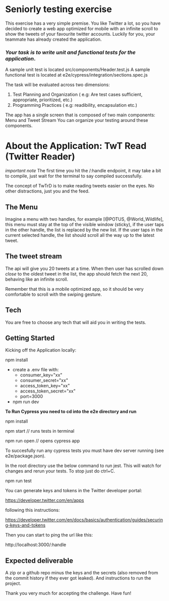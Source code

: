 # Seniorly testing exercise

This exercise has a very simple premise. You like Twitter a lot, so you have
decided to create a web app optimized for mobile with an infinite scroll to show
the tweets of your favourite twitter accounts. Luckily for you, your teammate has already created the application.

### _Your task is to write unit and functional tests for the application_.

A sample unit test is located src/components/Header.test.js
A sample functional test is located at e2e/cypress/integration/sections.spec.js

The task will be evaluated across two dimensions:
1. Test Planning and Organization ( e.g: Are test cases sufficient, appropriate, prioritized, etc.)
2. Programming Practices ( e.g: readibility, encapsulation etc.)

The app has a single screen that is composed of two main components: Menu and Tweet Stream
You can organize your testing around these components.

# About the Application: TwT Read (Twitter Reader)

_important note_ The first time you hit the /:handle endpoint, it may take a bit to compile, just wait for the terminal to say compiled successfully.

The concept of TwTrD is to make reading tweets easier on the eyes. No other distractions, just you and the feed.

## The Menu

Imagine a menu with two handles, for example [@POTUS, @World_Wildlife], this
menu must stay at the top of the visible window (sticky), if the user taps in
the other handle, the list is replaced by the new list. If the user taps in the
current selected handle, the list should scroll all the way up to the latest
tweet.

## The tweet stream

The api will give you 20 tweets at a time. When then user has scrolled down
_close_ to the oldest tweet in the list, the app should fetch the next 20,
behaving like an infinite scroll.

Remember that this is a mobile optimized app, so it should be very comfortable
to scroll with the swiping gesture.

## Tech

You are free to choose any tech that will aid you in writing the tests.

## Getting Started

Kicking off the Application locally:

npm install
- create a .env file with:
  - consumer_key="xx"
  - consumer_secret="xx"
  - access_token_key="xx"
  - access_token_secret="xx"
  - port=3000
- npm run dev


**To Run Cypress you need to cd into the e2e directory and run**

npm install

npm start // runs tests in terminal

npm run open // opens cypress app

To succesfully run any cypress tests you must have dev server running (see e2e/package.json).

In the root directory use the below command to run jest. This will watch for changes and rerun your tests. To stop just do ctrl+C.

npm run test

You can generate keys and tokens in the Twitter developer portal:

https://developer.twitter.com/en/apps

following this instructions:

https://developer.twitter.com/en/docs/basics/authentication/guides/securing-keys-and-tokens

Then you can start to ping the url like this:

http://localhost:3000/:handle



## Expected deliverable

A zip or a github repo minus the keys and the secrets (also removed from the
commit history if they ever got leaked). And instructions to run the project.

Thank you very much for accepting the challenge. Have fun!
